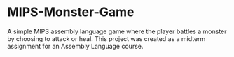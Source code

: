 # MIPS-Monster-Game
A simple MIPS assembly language game where the player battles a monster by choosing to attack or heal. This project was created as a midterm assignment for an Assembly Language course.
